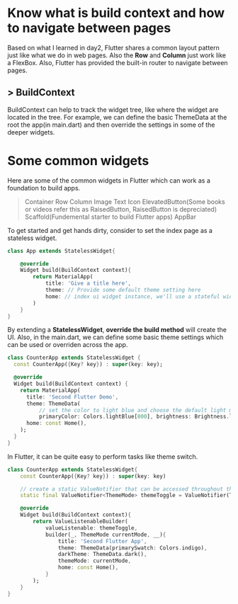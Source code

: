 # Know what is build context and how to navigate between pages
Based on what I learned in day2, Flutter shares a common layout pattern just like what we do in web pages. Also the **Row** and **Column** just work like a FlexBox. Also, Flutter has provided the built-in router to navigate between pages.
## > BuildContext
BuildContext can help to track the widget tree, like where the widget are located in the tree. For example, we can define the basic ThemeData at the root the app(in main.dart) and then override the settings in some of the deeper widgets.

# Some common widgets
Here are some of the common widgets in Flutter which can work as a foundation to build apps.
> Container
> Row
> Column
> Image
> Text
> Icon
> ElevatedButton(Some books or videos refer this as RaisedButton, RaisedButton is depreciated)
> Scaffold(Fundemental starter to build Flutter apps)
> AppBar

To get started and get hands dirty, consider to set the index page as a stateless widget.
```Dart
class App extends StatelessWidget{

    @override
    Widget build(BuildContext context){
        return MaterialApp(
            title: 'Give a title here',
            theme: // Provide some default theme setting here
            home: // index ui widget instance, we'll use a stateful widget here.
        )
    }
}
```
By extending a **StatelessWidget**, **override the build method** will create the UI. Also, in the main.dart, we can define some basic theme settings which can be used or overriden across the app.
```Dart
class CounterApp extends StatelessWidget {
  const CounterApp({Key? key}) : super(key: key);

  @override
  Widget build(BuildContext context) {
    return MaterialApp(
      title: 'Second Flutter Demo',
      theme: ThemeData(
          // set the color to light blue and choose the default light mode to be light
          primaryColor: Colors.lightBlue[800], brightness: Brightness.light),
      home: const Home(),
    );
  }
}
```
In Flutter, it can be quite easy to perform tasks like theme switch.
```Dart
class CounterApp extends StatelessWidget{
    const CounterApp({Key? key}) : super(key: key)

    // create a static ValueNotifier that can be accessed throughout the app
    static final ValueNotifier<ThemeMode> themeToggle = ValueNotifier(ThemeMode.light);

    @override
    Widget build(BuildContext context){
        return ValueListenableBuilder(
            valueListenable: themeToggle,
            builder(_, ThemeMode currentMode, __){
                title: 'Second Flutter App',
                theme: ThemeData(primarySwatch: Colors.indigo),
                darkTheme: ThemeData.dark(),
                themeMode: currentMode,
                home: const Home(),
            }
        );
    }
}
```
